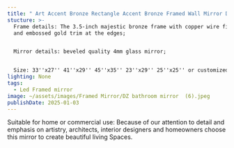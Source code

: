 ```yaml
---
title: " Art Accent Bronze Rectangle Accent Bronze Framed Wall Mirror DZ FM (1)"
stucture: >-
  Frame details: The 3.5-inch majestic bronze frame with copper wire finishes
  and embossed gold trim at the edges;


  Mirror details: beveled quality 4mm glass mirror;


  Size: 33''x27'' 41''x29'' 45''x35'' 23''x29'' 25''x25'' or customized.
lighting: None
tags:
  - Led Framed mirror
image: ~/assets/images/Framed Mirror/DZ bathroom mirror  (6).jpeg
publishDate: 2025-01-03
---
```

Suitable for home or commercial use: Because of our attention to detail and emphasis on artistry, architects, interior designers and homeowners choose this mirror to create beautiful living Spaces.